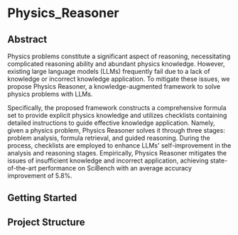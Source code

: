 # Physics_Reasoner

## Abstract
Physics problems constitute a significant aspect of reasoning, necessitating complicated reasoning ability and abundant physics knowledge.
However, existing large language models (LLMs) frequently fail due to a lack of knowledge or incorrect knowledge application.
To mitigate these issues, we propose Physics Reasoner, a knowledge-augmented framework to solve physics problems with LLMs.

Specifically, the proposed framework constructs a comprehensive formula set to provide explicit physics knowledge and utilizes checklists containing detailed instructions to guide effective knowledge application.
Namely, given a physics problem, Physics Reasoner solves it through three stages: problem analysis, formula retrieval, and guided reasoning. 
During the process, checklists are employed to enhance LLMs' self-improvement in the analysis and reasoning stages. 
Empirically, Physics Reasoner mitigates the issues of insufficient knowledge and incorrect application, achieving state-of-the-art performance on SciBench with an average accuracy improvement of 5.8\%.

## Getting Started

## Project Structure
